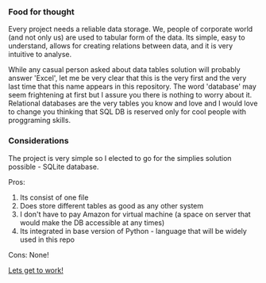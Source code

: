 ### Food for thought
Every project needs a reliable data storage. We, people of corporate world (and not only us) are used to tabular form of the data. Its simple, easy to understand, allows for creating relations between data, and it is very intuitive to analyse. 

While any casual person asked about data tables solution will probably answer 'Excel', let me be very clear that this is the very first and the very last time that this name appears in this repository. The word 'database' may seem frightening at first but I assure you there is nothing to worry about it. Relational databases are the very tables you know and love and I would love to change you thinking that SQL DB is reserved only for cool people with proggraming skills. 

### Considerations
The project is very simple so I elected to go for the simplies solution possible - SQLite database. 

Pros: 
1. Its consist of one file 
2. Does store different tables as good as any other system
3. I don't have to pay Amazon for virtual machine (a space on server that would make the DB accessible at any times)
4. Its integrated in base version of Python - language that will be widely used in this repo

Cons: 
None!

[Lets get to work!](sample_data_etl.ipynb)